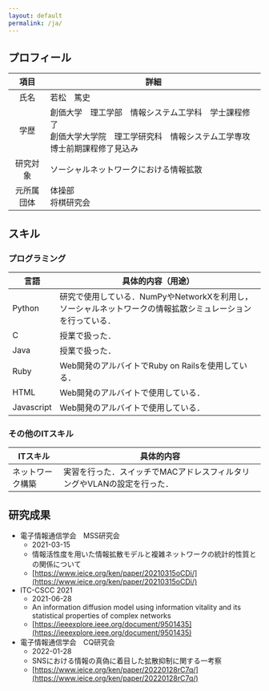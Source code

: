 ```yaml
---
layout: default
permalink: /ja/
---
```


## プロフィール

| 項目 | 詳細 |
| :---: | --- |
| 氏名 | 若松　篤史 |
| 学歴 | 創価大学　理工学部　情報システム工学科　学士課程修了<br>創価大学大学院　理工学研究科　情報システム工学専攻　博士前期課程修了見込み |
| 研究対象 | ソーシャルネットワークにおける情報拡散 |
| 元所属団体 | 体操部<br>将棋研究会 |

## スキル
### プログラミング

| 言語 | 具体的内容（用途） |
| --- | --- |
| Python | 研究で使用している．NumPyやNetworkXを利用し，ソーシャルネットワークの情報拡散シミュレーションを行っている． |
| C | 授業で扱った． |
| Java | 授業で扱った． |
| Ruby | Web開発のアルバイトでRuby on Railsを使用している． |
| HTML | Web開発のアルバイトで使用している． |
| Javascript | Web開発のアルバイトで使用している． |

### その他のITスキル

| ITスキル | 具体的内容 |
| --- | --- |
| ネットワーク構築 | 実習を行った．スイッチでMACアドレスフィルタリングやVLANの設定を行った． |

## 研究成果

- 電子情報通信学会　MSS研究会
  - 2021-03-15
  - 情報活性度を用いた情報拡散モデルと複雑ネットワークの統計的性質との関係について
  - [https://www.ieice.org/ken/paper/20210315oCDi/](https://www.ieice.org/ken/paper/20210315oCDi/)
- ITC-CSCC 2021
  - 2021-06-28
  - An information diffusion model using information vitality and its statistical properties of complex networks
  - [https://ieeexplore.ieee.org/document/9501435](https://ieeexplore.ieee.org/document/9501435)
- 電子情報通信学会　CQ研究会
  - 2022-01-28
  - SNSにおける情報の真偽に着目した拡散抑制に関する一考察
  - [https://www.ieice.org/ken/paper/20220128rC7q/](https://www.ieice.org/ken/paper/20220128rC7q/)

<!-- | 学会名 | 発表日 | タイトル | URL |
| --- | --- | --- | --- |
| 電子情報通信学会　MSS研究会 | 2021-03-15 | 情報活性度を用いた情報拡散モデルと複雑ネットワークの統計的性質との関係について | [https://www.ieice.org/ken/paper/20210315oCDi/](https://www.ieice.org/ken/paper/20210315oCDi/) |
| ITC-CSCC 2021 | 2021-06-28 | An information diffusion model using information vitality and its statistical properties of complex networks | [https://ieeexplore.ieee.org/document/9501435](https://ieeexplore.ieee.org/document/9501435) |
| 電子情報通信学会　CQ研究会 | 2022-01-28 | SNSにおける情報の真偽に着目した拡散抑制に関する一考察 | [https://www.ieice.org/ken/paper/20220128rC7q/](https://www.ieice.org/ken/paper/20220128rC7q/) | -->

